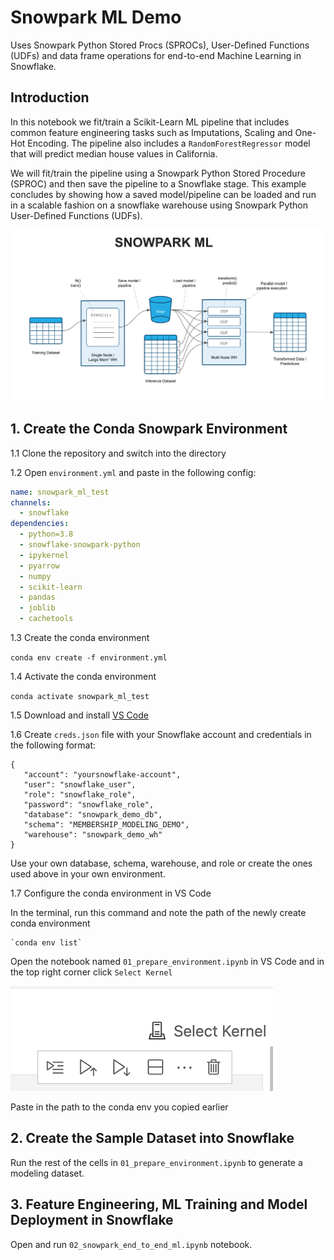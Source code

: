 # Snowpark ML Demo

Uses Snowpark Python Stored Procs (SPROCs), User-Defined Functions (UDFs)
and data frame operations for end-to-end Machine Learning in Snowflake.

## Introduction

In this notebook we fit/train a Scikit-Learn ML pipeline that includes common feature engineering tasks such as Imputations, Scaling and One-Hot Encoding. The pipeline also includes a `RandomForestRegressor` model that will predict median house values in California. 

We will fit/train the pipeline using a Snowpark Python Stored Procedure (SPROC) and then save the pipeline to a Snowflake stage. This example concludes by showing how a saved model/pipeline can be loaded and run in a scalable fashion on a snowflake warehouse using Snowpark Python User-Defined Functions (UDFs). 

![Snowpark ML](images/snowpark_ml.png)

## 1. Create the Conda Snowpark Environment

1.1 Clone the repository and switch into the directory

1.2 Open `environment.yml` and paste in the following config:

```yaml
name: snowpark_ml_test
channels:
  - snowflake
dependencies:
  - python=3.8
  - snowflake-snowpark-python
  - ipykernel
  - pyarrow
  - numpy
  - scikit-learn
  - pandas
  - joblib
  - cachetools
```

1.3 Create the conda environment

`conda env create -f environment.yml`

1.4 Activate the conda environment

   `conda activate snowpark_ml_test`

1.5 Download and install [VS Code](https://code.visualstudio.com/)

1.6 Create `creds.json` file with your Snowflake account and credentials in the following format:
```
{
   "account": "yoursnowflake-account",
   "user": "snowflake_user",
   "role": "snowflake_role",
   "password": "snowflake_role",
   "database": "snowpark_demo_db",
   "schema": "MEMBERSHIP_MODELING_DEMO",
   "warehouse": "snowpark_demo_wh"
}
```
Use your own database, schema, warehouse, and role or create the ones used above in your own environment.

1.7 Configure the conda environment in VS Code

In the terminal, run this command and note the path of the newly create conda environment

    `conda env list`

Open the notebook named `01_prepare_environment.ipynb` in VS Code and in the top right corner click `Select Kernel`

![Select Kernel](images/select_kernel.png)

Paste in the path to the conda env you copied earlier

## 2. Create the Sample Dataset into Snowflake

Run the rest of the cells in `01_prepare_environment.ipynb` to generate a modeling dataset. 

## 3. Feature Engineering, ML Training and Model Deployment in Snowflake

Open and run `02_snowpark_end_to_end_ml.ipynb` notebook.